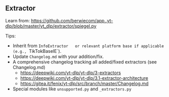 ## Extractor

Learn from:
https://github.com/berwiecom/app..yt-dlp/blob/master/yt_dlp/extractor/spiegel.py

Tips:
- Inherit from `InfoExtractor   or relevant platform base if applicable (e.g., `TikTokBaseIE`).
- Update  `Changelog.md` with your addition/fix.
- A comprehensive changelog tracking all added/fixed extractors (see Changelog.md)
  - https://deepwiki.com/yt-dlp/yt-dlp/3-extractors
  - https://deepwiki.com/yt-dlp/yt-dlp/3.1-extractor-architecture
  - https://gitea.it/fenix/yt-dlp/src/branch/master/Changelog.md
- Special modules like `unsupported.py` and `_extractors.py`
